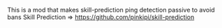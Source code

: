 This is a mod that makes skill-prediction ping detection passive to avoid bans
Skill Prediction => https://github.com/pinkipi/skill-prediction

